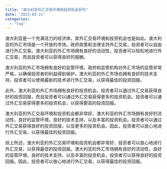 ```yaml
---
title: "澳大利亚外汇交易环境和投资机会好吗"
date: "2023-03-21"
categories: 
  - "faq"
---
```


澳大利亚是一个充满活力的经济体，其外汇交易环境和投资机会也是如此。澳大利亚的外汇市场是一个开放的市场，政府政策和法律支持外汇交易，投资者可以自由进行外汇交易。澳大利亚的外汇市场拥有良好的流动性，投资者可以轻松地进行外汇交易，而且投资者可以获得良好的报酬。

澳大利亚的外汇市场拥有良好的监管环境，政府和监管机构对外汇市场的监管非常严格，以确保投资者的利益得到保护。澳大利亚的外汇市场也拥有良好的技术支持，投资者可以使用最新的技术进行外汇交易，以获得最佳的投资回报。

此外，澳大利亚的外汇市场拥有良好的投资机会。投资者可以通过外汇交易获得良好的投资回报，而且投资者可以通过外汇交易获得更多的投资机会。投资者可以通过外汇交易获得更多的投资机会，以获得更高的投资回报。

澳大利亚的外汇交易环境和投资机会都非常好。澳大利亚的外汇市场拥有良好的流动性，良好的监管环境，良好的技术支持，以及丰富的投资机会。投资者可以通过外汇交易获得良好的投资回报，以及更多的投资机会。因此，投资者可以放心地进行外汇交易，以获得最佳的投资回报。

综上所述，澳大利亚的外汇交易环境和投资机会都非常好，投资者可以放心地进行外汇交易，以获得最佳的投资回报。澳大利亚的外汇市场拥有良好的流动性，良好的监管环境，良好的技术支持，以及丰富的投资机会，投资者可以获得良好的投资回报。因此，投资者可以放心地进行外汇交易，以获得最佳的投资回报。
